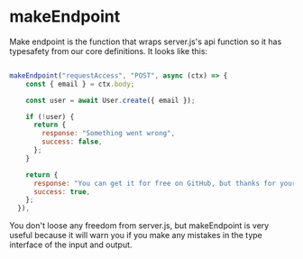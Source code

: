 # makeEndpoint

Make endpoint is the function that wraps server.js's api function so it has typesafety from our core definitions. It looks like this:

```jsx

makeEndpoint("requestAccess", "POST", async (ctx) => {
    const { email } = ctx.body;

    const user = await User.create({ email });

    if (!user) {
      return {
        response: "Something went wrong",
        success: false,
      };
    }

    return {
      response: "You can get it for free on GitHub, but thanks for your email!",
      success: true,
    };
  }),

```

You don't loose any freedom from server.js, but makeEndpoint is very useful because it will warn you if you make any mistakes in the type interface of the input and output.
